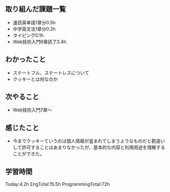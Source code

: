 ## 取り組んだ課題一覧
 - 速読英単語1章分0.5h
  - 中学英文法1章分0.2h
 - タイピング0.1h
- Web技術入門6章読了3.4h
## わかったこと
- ステートフル、ステートレスについて
- クッキーとは何なのか    
## 次やること
 - Web技術入門7章〜
## 感じたこと
 - 今までクッキーていうのは個人情報が盗まれてしまうようなものだと勘違いして許可することはあまりなかったが、基本的な内容と利用用途を理解することができた。
## 学習時間
Today:4.2h EngTotal:15.5h ProgrammingTotal:72h   